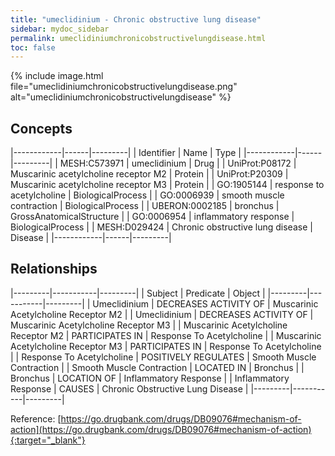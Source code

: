```yaml
---
title: "umeclidinium - Chronic obstructive lung disease"
sidebar: mydoc_sidebar
permalink: umeclidiniumchronicobstructivelungdisease.html
toc: false 
---
```


{% include image.html file="umeclidiniumchronicobstructivelungdisease.png" alt="umeclidiniumchronicobstructivelungdisease" %}

## Concepts

|------------|------|---------|
| Identifier | Name | Type    |
|------------|------|---------|
| MESH:C573971 | umeclidinium | Drug |
| UniProt:P08172 | Muscarinic acetylcholine receptor M2 | Protein |
| UniProt:P20309 | Muscarinic acetylcholine receptor M3 | Protein |
| GO:1905144 | response to acetylcholine | BiologicalProcess |
| GO:0006939 | smooth muscle contraction | BiologicalProcess |
| UBERON:0002185 | bronchus | GrossAnatomicalStructure |
| GO:0006954 | inflammatory response | BiologicalProcess |
| MESH:D029424 | Chronic obstructive lung disease | Disease |
|------------|------|---------|

## Relationships

|---------|-----------|---------|
| Subject | Predicate | Object  |
|---------|-----------|---------|
| Umeclidinium | DECREASES ACTIVITY OF | Muscarinic Acetylcholine Receptor M2 |
| Umeclidinium | DECREASES ACTIVITY OF | Muscarinic Acetylcholine Receptor M3 |
| Muscarinic Acetylcholine Receptor M2 | PARTICIPATES IN | Response To Acetylcholine |
| Muscarinic Acetylcholine Receptor M3 | PARTICIPATES IN | Response To Acetylcholine |
| Response To Acetylcholine | POSITIVELY REGULATES | Smooth Muscle Contraction |
| Smooth Muscle Contraction | LOCATED IN | Bronchus |
| Bronchus | LOCATION OF | Inflammatory Response |
| Inflammatory Response | CAUSES | Chronic Obstructive Lung Disease |
|---------|-----------|---------|

Reference: [https://go.drugbank.com/drugs/DB09076#mechanism-of-action](https://go.drugbank.com/drugs/DB09076#mechanism-of-action){:target="_blank"}